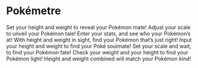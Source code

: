 # Pokémetre

Set your height and weight to reveal your Pokémon mate!
Adjust your scale to unveil your Pokémon tale!
Enter your stats, and see who your Pokémon’s at!
With height and weight in sight, find your Pokémon that’s just right!
Input your height and weight to find your Poké soulmate!
Set your scale and wait, to find your Pokémon fate!
Check your weight and your height to find your Pokémon light!
Height and weight combined will match your Pokémon kind!
